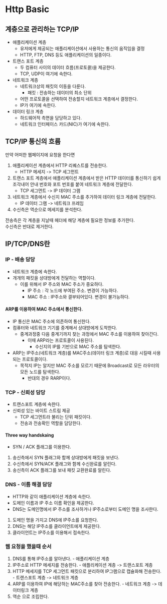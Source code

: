 # Http Basic

## 계층으로 관리하는 TCP/IP

- 애플리케이션 계층
  - 유저에게 제공되는 애플리케이션에서 사용하는 통신의 움직임을 결정
  - HTTP, FTP, DNS 등도 애플리케이션의 일종이다.
- 트랜스 포트 계층
  - 두 컴퓨터 사이의 데이터 흐름(프로토콜)을 제공한다.
  - TCP, UDP이 여기에 속한다.
- 네트워크 계층
  - 네트워크상의 패킷의 이동을 다룬다.
    - 패킷 : 전송하는 데이터의 최소 단위
  - 어떤 프로토콜을 선택하여 전송할지 네트워크 계층에서 결정한다.
  - IP가 여기에 속한다.
- 데이터 링크 계층
  - 하드웨어적 측면을 담당하고 있다.
  - 네트워크 인터페이스 카드(NIC)가 여기에 속한다.

## TCP/IP 통신의 흐름

만약 어떠한 웹페이지에 요청을 한다면

1. 애플리케이션 계층에서 HTTP 리퀘스트를 전송한다. 
   - HTTP 메세지 -> TCP 세그먼트
2. 트랜스 포트 계층에서 애플리케이션 계층에서 받은 HTTP 데이터를 통신하기 쉽게 조각내어 안내 번호와 포트 번호를 붙여 네트워크 계층에 전달한다.
   - TCP 세그먼트 -> IP 데이터 그램
3. 네트워크 계층에서 수신지 MAC 주소를 추가하여 데이터 링크 계층에 전달한다.
   - IP 데이터 그램 -> 네트워크 프레임
4. 수신측은 역순으로 메세지를 분석한다.

전송측은 각 계층을 지날때 헤더에 해당 계층에 필요한 정보를 추가한다.  
수신측은 반대로 제거한다.

## IP/TCP/DNS란

### IP - 배송 담당

- 네트워크 계층에 속한다.
- 개개의 패킷을 상대방에게 전달하는 역할이다.
  - 이를 위해서 IP 주소와 MAC 주소가 중요하다.
    - IP 주소 : 각 노드에 부여된 주소. 변경이 가능하다.
    - MAC 주소 : IP주소와 결부되어있다. 변경이 불가능하다.

#### ARP를 이용하여 MAC 주소에서 통신한다.

- IP 통신은 MAC 주소에 의존하여 통신한다.
- 컴퓨터와 네트워크 기기를 중계해서 상대방에게 도착한다.
  - 중계과정중 다음 중계기까지 찾는 과정에서 MAC 주소를 이용하여 찾아간다.
    - 이때 ARP라는 프로토콜이 사용된다.
      - 수신지의 IP를 기반으로 MAC 주소를 탐색한다.
- ARP는 IP주소(네트워크 계층)를 MAC주소(데이터 링크 계층)로 대응 시킬때 사용되는 프로토콜이다.
  - 목적지 IP는 알지만 MAC 주소를 모르기 때문에 Broadcast로 모든 라우터의 모든 노드를 탐색한다.
    - 반대의 경우 RARP이다.

### TCP - 신뢰성 담당

- 트랜스포트 계층에 속한다.
- 신뢰성 있는 바이트 스트림 제공
  - TCP 세그먼트라 불리는 단위 패킷이다.
  - 전송과 전송확인 역할을 담당한다.

#### Three way handskaing

- SYN / ACK 플래그를 이용한다.

1. 송신측에서 SYN 플래그와 함께 상대방에게 패킷을 보낸다.
2. 수신측에서 SYN/ACK 플래그와 함께 수신완료를 알린다.
3. 송신측이 ACK 플래그를 보내 패킷 교환완료를 알린다.

### DNS - 이름 해결 담당

- HTTP와 같이 애플리케이션 계층에 속한다.
- 도메인 이름과 IP 주소 이름 확인을 제공한다.
- DNS는 도메인명에서 IP 주소를 조사하거나 IP주소로부터 도메인 명을 조사한다.

1. 도메인 명을 가지고 DNS에 IP주소를 요청한다.
2. DNS는 해당 IP주소를 클라이언트에게 제공한다.
3. 클라이언트는 IP주소를 이용해서 접속한다.

### 웹 요청을 했을때 순서

1. DNS를 통해 IP주소를 알아낸다. - 애플리케이션 계층
2. IP주소로 HTTP 메세지를 전송한다. - 애플리케이션 계층 -> 트랜스포트 계층
3. HTTP 메세지를 TCP 세그먼트 패킷으로 분리하여 IP그램으로 캡슐화해 전송한다. - 트랜스포트 계층 -> 네트워크 계층
4. ARP를 이용하여 IP에 해당하는 MAC주소를 찾아 전송한다. - 네트워크 계층 -> 데이터링크 계층
5. 역순 으로 조립한다.